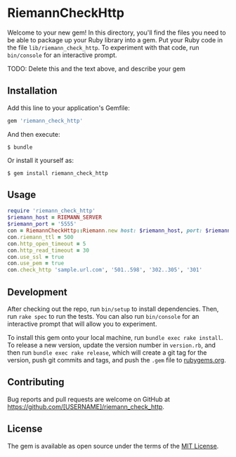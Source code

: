 # RiemannCheckHttp

Welcome to your new gem! In this directory, you'll find the files you need to be able to package up your Ruby library into a gem. Put your Ruby code in the file `lib/riemann_check_http`. To experiment with that code, run `bin/console` for an interactive prompt.

TODO: Delete this and the text above, and describe your gem

## Installation

Add this line to your application's Gemfile:

```ruby
gem 'riemann_check_http'
```

And then execute:

    $ bundle

Or install it yourself as:

    $ gem install riemann_check_http

## Usage

```ruby
require 'riemann_check_http'
$riemann_host = RIEMANN_SERVER
$riemann_port = '5555'
con = RiemannCheckHttp::Riemann.new host: $riemann_host, port: $riemann_port
con.riemann_ttl = 500
con.http_open_timeout = 5
con.http_read_timeout = 30
con.use_ssl = true
con.use_pem = true
con.check_http 'sample.url.com', '501..598', '302..305', '301'
```

## Development

After checking out the repo, run `bin/setup` to install dependencies. Then, run `rake spec` to run the tests. You can also run `bin/console` for an interactive prompt that will allow you to experiment.

To install this gem onto your local machine, run `bundle exec rake install`. To release a new version, update the version number in `version.rb`, and then run `bundle exec rake release`, which will create a git tag for the version, push git commits and tags, and push the `.gem` file to [rubygems.org](https://rubygems.org).

## Contributing

Bug reports and pull requests are welcome on GitHub at https://github.com/[USERNAME]/riemann_check_http.


## License

The gem is available as open source under the terms of the [MIT License](http://opensource.org/licenses/MIT).

